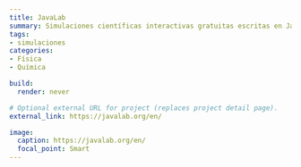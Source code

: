 ```yaml
---
title: JavaLab
summary: Simulaciones científicas interactivas gratuitas escritas en JavaScript.
tags:
- simulaciones
categories:
- Física
- Química

build:
  render: never

# Optional external URL for project (replaces project detail page).
external_link: https://javalab.org/en/

image:
  caption: https://javalab.org/en/
  focal_point: Smart
---
```

